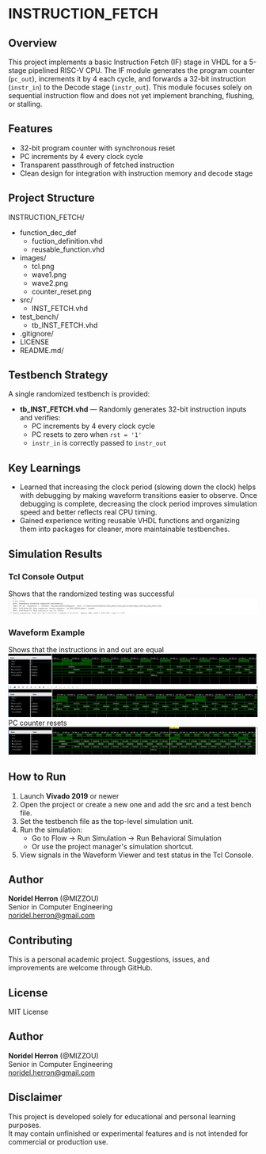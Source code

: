 # INSTRUCTION_FETCH

## Overview
This project implements a basic Instruction Fetch (IF) stage in VHDL for a 5-stage pipelined RISC-V CPU. The IF module generates the program counter (`pc_out`), increments it by 4 each cycle, and forwards a 32-bit instruction (`instr_in`) to the Decode stage (`instr_out`). This module focuses solely on sequential instruction flow and does not yet implement branching, flushing, or stalling.

## Features
- 32-bit program counter with synchronous reset
- PC increments by 4 every clock cycle
- Transparent passthrough of fetched instruction
- Clean design for integration with instruction memory and decode stage

## Project Structure
INSTRUCTION_FETCH/
- function_dec_def
    - fuction_definition.vhd
    - reusable_function.vhd
- images/
    - tcl.png
    - wave1.png
    - wave2.png
    - counter_reset.png
- src/
    - INST_FETCH.vhd
- test_bench/
    - tb_INST_FETCH.vhd
- .gitignore/
- LICENSE
- README.md/

## Testbench Strategy
A single randomized testbench is provided:
- **tb_INST_FETCH.vhd** — Randomly generates 32-bit instruction inputs and verifies:
  - PC increments by 4 every clock cycle
  - PC resets to zero when `rst = '1'`
  - `instr_in` is correctly passed to `instr_out`

## Key Learnings
- Learned that increasing the clock period (slowing down the clock) helps with debugging by making waveform transitions easier to observe. Once debugging is complete, decreasing the clock period improves simulation speed and better reflects real CPU timing.
- Gained experience writing reusable VHDL functions and organizing them into packages for cleaner, more maintainable testbenches.

## Simulation Results
### Tcl Console Output
Shows that the randomized testing was successful
![Tcl Output](images/tcl.png) 

### Waveform Example
Shows that the instructions in and out are equal
![Tcl Output](images/wave1.png) 
![Tcl Output](images/wave2.png) 
PC counter resets
![Tcl Output](images/counter_reset.png) 

## How to Run

1. Launch **Vivado 2019** or newer
2. Open the project or create a new one and add the src and a test bench file.
3. Set the testbench file as the top-level simulation unit.
4. Run the simulation:
    - Go to Flow → Run Simulation → Run Behavioral Simulation
    - Or use the project manager's simulation shortcut.
5. View signals in the Waveform Viewer and test status in the Tcl Console.

## Author
**Noridel Herron** (@MIZZOU)  
Senior in Computer Engineering  
noridel.herron@gmail.com

## Contributing
This is a personal academic project. Suggestions, issues, and improvements are welcome through GitHub.

## License
MIT License

## Author
**Noridel Herron** (@MIZZOU)  
Senior in Computer Engineering  
noridel.herron@gmail.com


## Disclaimer
This project is developed solely for educational and personal learning purposes.  
It may contain unfinished or experimental features and is not intended for commercial or production use.
